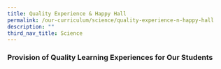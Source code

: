 ```yaml
---
title: Quality Experience & Happy Hall
permalink: /our-curriculum/science/quality-experience-n-happy-hall
description: ""
third_nav_title: Science
---
```

### Provision of Quality Learning Experiences for Our Students

